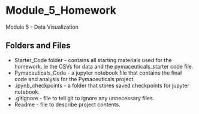 # Module_5_Homework
Module 5 - Data Visualization

## Folders and Files
* Starter_Code folder - contains all starting materials used for the homework. ie the CSVs for data and the pymaceuticals_starter code file. 
* Pymaceuticals_Code - a jupyter notebook file that contains the final code and analysis for the Pymaceuticals project.
* .ipynb_checkpoints - a folder that stores saved checkpoints for jupyter notebook. 
* .gitignore - file to tell git to ignore any unnecessary files.
*  Readme - file to describe project contents.

